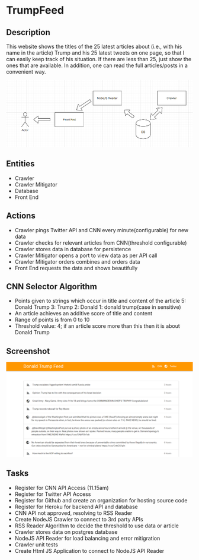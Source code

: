TrumpFeed
======
Description
------------
This website shows the titles of the 25 latest articles about (i.e., with his name in the article) Trump and his 25 latest tweets on one page, so that I can easily keep track of his situation. If there are less than 25, just show the ones that are available. In addition, one can read the full articles/posts in a convenient way. 

![Alt text](screenshots/flow.png?raw=true "Flow")

Entities
------------
+ Crawler
+ Crawler Mitigator
+ Database
+ Front End

Actions
------------
+ Crawler pings Twitter API and CNN every minute(configurable) for new data
+ Crawler checks for relevant articles from CNN(threshold configurable)
+ Crawler stores data in database for persistence
+ Crawler Mitigator opens a port to view data as per API call
+ Crawler Mitigator orders combines and orders data
+ Front End requests the data and shows beautifully

CNN Selector Algorithm
------------
+ Points given to strings which occur in title and content of the article 
5: Donald Trump
3: Trump
2: Donald
1: donald trump(case in sensitive)
+ An article achieves an additive score of title and content
+ Range of points is from 0 to 10
+ Threshold value: 4; if an article score more than this then it is about Donald Trump

Screenshot
------------
![Alt text](screenshots/1.png?raw=true "screenshot1")

Tasks
------------
+ Register for CNN API Access (11.15am)
+ Register for Twitter API Access 
+ Register for Github and create an organization for hosting source code 
+ Register for Heroku for backend API and database 
+ CNN API not approved, resolving to RSS Reader
+ Create NodeJS Crawler to connect to 3rd party APIs
+ RSS Reader Algorithm to decide the threshold to use data or article
+ Crawler stores data on postgres database
+ NodeJS API Reader for load balancing and error mitigration
+ Crawler unit tests
+ Create Html JS Application to connect to NodeJS API Reader
